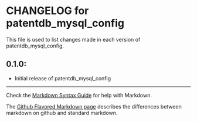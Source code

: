 # CHANGELOG for patentdb_mysql_config

This file is used to list changes made in each version of patentdb_mysql_config.

## 0.1.0:

* Initial release of patentdb_mysql_config

- - -
Check the [Markdown Syntax Guide](http://daringfireball.net/projects/markdown/syntax) for help with Markdown.

The [Github Flavored Markdown page](http://github.github.com/github-flavored-markdown/) describes the differences between markdown on github and standard markdown.
